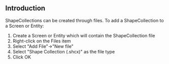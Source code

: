 ## Introduction

ShapeCollections can be created through files. To add a ShapeCollection to a Screen or Entity:

1.  Create a Screen or Entity which will contain the ShapeCollection file
2.  Right-click on the Files item
3.  Select "Add File"-\>"New file"
4.  Select "Shape Collection (.shcx)" as the file type
5.  Click OK
